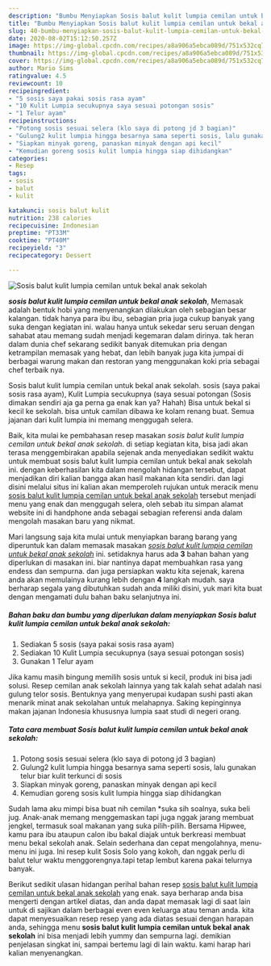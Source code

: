 ```yaml
---
description: "Bumbu Menyiapkan Sosis balut kulit lumpia cemilan untuk bekal anak sekolah yang Enak Banget"
title: "Bumbu Menyiapkan Sosis balut kulit lumpia cemilan untuk bekal anak sekolah yang Enak Banget"
slug: 40-bumbu-menyiapkan-sosis-balut-kulit-lumpia-cemilan-untuk-bekal-anak-sekolah-yang-enak-banget
date: 2020-08-02T15:12:50.257Z
image: https://img-global.cpcdn.com/recipes/a8a906a5ebca089d/751x532cq70/sosis-balut-kulit-lumpia-cemilan-untuk-bekal-anak-sekolah-foto-resep-utama.jpg
thumbnail: https://img-global.cpcdn.com/recipes/a8a906a5ebca089d/751x532cq70/sosis-balut-kulit-lumpia-cemilan-untuk-bekal-anak-sekolah-foto-resep-utama.jpg
cover: https://img-global.cpcdn.com/recipes/a8a906a5ebca089d/751x532cq70/sosis-balut-kulit-lumpia-cemilan-untuk-bekal-anak-sekolah-foto-resep-utama.jpg
author: Mario Sims
ratingvalue: 4.5
reviewcount: 10
recipeingredient:
- "5 sosis saya pakai sosis rasa ayam"
- "10 Kulit Lumpia secukupnya saya sesuai potongan sosis"
- "1 Telur ayam"
recipeinstructions:
- "Potong sosis sesuai selera (klo saya di potong jd 3 bagian)"
- "Gulung2 kulit lumpia hingga besarnya sama seperti sosis, lalu gunakan telur biar kulit terkunci di sosis"
- "Siapkan minyak goreng, panaskan minyak dengan api kecil"
- "Kemudian goreng sosis kulit lumpia hingga siap dihidangkan"
categories:
- Resep
tags:
- sosis
- balut
- kulit

katakunci: sosis balut kulit 
nutrition: 238 calories
recipecuisine: Indonesian
preptime: "PT33M"
cooktime: "PT40M"
recipeyield: "3"
recipecategory: Dessert

---
```



![Sosis balut kulit lumpia cemilan untuk bekal anak sekolah](https://img-global.cpcdn.com/recipes/a8a906a5ebca089d/751x532cq70/sosis-balut-kulit-lumpia-cemilan-untuk-bekal-anak-sekolah-foto-resep-utama.jpg)

<b><i>sosis balut kulit lumpia cemilan untuk bekal anak sekolah</i></b>, Memasak adalah bentuk hobi yang menyenangkan dilakukan oleh sebagian besar kalangan. tidak hanya para ibu ibu, sebagian pria juga cukup banyak yang suka dengan kegiatan ini. walau hanya untuk sekedar seru seruan dengan sahabat atau memang sudah menjadi kegemaran dalam dirinya. tak heran dalam dunia chef sekarang sedikit banyak ditemukan pria dengan ketrampilan memasak yang hebat, dan lebih banyak juga kita jumpai di berbagai warung makan dan restoran yang menggunakan koki pria sebagai chef terbaik nya.

Sosis balut kulit lumpia cemilan untuk bekal anak sekolah. sosis (saya pakai sosis rasa ayam), Kulit Lumpia secukupnya (saya sesuai potongan (Sosis dimakan sendiri aja ga perna ga enak kan ya? Hahah) Bisa untuk bekal si kecil ke sekolah. bisa untuk camilan dibawa ke kolam renang buat. Semua jajanan dari kulit lumpia ini memang menggugah selera.

Baik, kita mulai ke pembahasan resep masakan <i>sosis balut kulit lumpia cemilan untuk bekal anak sekolah</i>. di setiap kegiatan kita, bisa jadi akan terasa menggembirakan apabila sejenak anda menyediakan sedikit waktu untuk membuat sosis balut kulit lumpia cemilan untuk bekal anak sekolah ini. dengan keberhasilan kita dalam mengolah hidangan tersebut, dapat menjadikan diri kalian bangga akan hasil makanan kita sendiri. dan lagi disini melalui situs ini kalian akan memperoleh rujukan untuk meracik menu <u>sosis balut kulit lumpia cemilan untuk bekal anak sekolah</u> tersebut menjadi menu yang enak dan menggugah selera, oleh sebab itu simpan alamat website ini di handphone anda sebagai sebagian referensi anda dalam mengolah masakan baru yang nikmat.


Mari langsung saja kita mulai untuk menyiapkan barang barang yang diperuntuk kan dalam memasak masakan <u><i>sosis balut kulit lumpia cemilan untuk bekal anak sekolah</i></u> ini. setidaknya harus ada <b>3</b> bahan bahan yang diperlukan di masakan ini. biar nantinya dapat membuahkan rasa yang endess dan sempurna. dan juga persiapkan waktu kita sejenak, karena anda akan memulainya kurang lebih dengan <b>4</b> langkah mudah. saya berharap segala yang dibutuhkan sudah anda miliki disini, yuk mari kita buat dengan mengamati dulu bahan baku selanjutnya ini.

<!--inarticleads1-->

##### Bahan baku dan bumbu yang diperlukan dalam menyiapkan Sosis balut kulit lumpia cemilan untuk bekal anak sekolah:

1. Sediakan 5 sosis (saya pakai sosis rasa ayam)
1. Sediakan 10 Kulit Lumpia secukupnya (saya sesuai potongan sosis)
1. Gunakan 1 Telur ayam


Jika kamu masih bingung memilih sosis untuk si kecil, produk ini bisa jadi solusi. Resep cemilan anak sekolah lainnya yang tak kalah sehat adalah nasi gulung telor sosis. Bentuknya yang menyerupai kudapan sushi pasti akan menarik minat anak sekolahan untuk melahapnya. Saking kepinginnya makan jajanan Indonesia khususnya lumpia saat studi di negeri orang. 

<!--inarticleads2-->

##### Tata cara membuat Sosis balut kulit lumpia cemilan untuk bekal anak sekolah:

1. Potong sosis sesuai selera (klo saya di potong jd 3 bagian)
1. Gulung2 kulit lumpia hingga besarnya sama seperti sosis, lalu gunakan telur biar kulit terkunci di sosis
1. Siapkan minyak goreng, panaskan minyak dengan api kecil
1. Kemudian goreng sosis kulit lumpia hingga siap dihidangkan


Sudah lama aku mimpi bisa buat nih cemilan *suka sih soalnya, suka beli jug. Anak-anak memang menggemaskan tapi juga nggak jarang membuat jengkel, termasuk soal makanan yang suka pilih-pilih. Bersama Hipwee, kamu para ibu ataupun calon ibu bakal diajak untuk berkreasi membuat menu bekal sekolah anak. Selain sederhana dan cepat mengolahnya, menu-menu ini juga. Ini resep kulit Sosis Solo yang kokoh, dan nggak perlu di balut telur waktu menggorengnya.tapi tetap lembut karena pakai telurnya banyak. 

Berikut sedikit ulasan hidangan perihal bahan resep <u>sosis balut kulit lumpia cemilan untuk bekal anak sekolah</u> yang enak. saya berharap anda bisa mengerti dengan artikel diatas, dan anda dapat memasak lagi di saat lain untuk di sajikan dalam berbagai even even keluarga atau teman anda. kita dapat menyesuaikan resep resep yang ada diatas sesuai dengan harapan anda, sehingga menu <b>sosis balut kulit lumpia cemilan untuk bekal anak sekolah</b> ini bisa menjadi lebih yummy dan sempurna lagi. demikian penjelasan singkat ini, sampai bertemu lagi di lain waktu. kami harap hari kalian menyenangkan.
